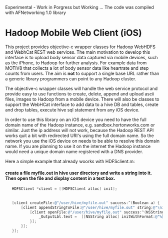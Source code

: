Experimental - Work in Porgress but Working ... The code was compiled with AFNetworking 1.0 library

Hadoop Mobile Web Client (iOS)
==============

This project provides objective-c wrapper classes for Hadoop WebHDFS and WebhCat REST web services. The main motivation to develop this interface is to upload body sensor data captured via mobile devices, such as the iPhone, to Hadoop for further analysis. For example data from MOTIV8 that collects a lot of body sensor data like heartrate and step counts from users. The aim is <b>not</b> to support a single base URL rather than a generic library programmers can point to any Hadoop cluster.

The objective-c wrapper classes will handle the web service protocol and provide easy to use functions to create, delete, append and upload ascii files, images to Hadoop from a mobile device.
There will also be classes to support the WebHCat interface to add data to a hive DB and tables, create and drop tables, execute hive sql statement from any iOS device.

In order to use this library on an iOS device you need to have the full domain name of the Hadoop instance, e.g. sandbox.hortonworks.com or similar. Just the ip address will not work, because the Hadoop REST API works quit a bit with redirected URI's using the full domain name. So the network you use the iOS device on needs to be able to resolve this domain name. If you are planning to use it on the internet the Hadoop instance would need a unique domain name registered with a DNS provider.

Here a simple example that already woorks with HDFSclient.m:

#### create a file myfile.out in hive user directory and write a string into it. Then open the file and display content in a text box.

```objective-c
   HDFSClient *client = [[HDFSClient alloc] init];
   
    
   [client createFile:@"/user/hive/myfile.out" success:^(Boolean a) {
       [client appendStringToFile:@"/user/hive/myfile.out" string:@"\n100\tHDFSClient" success:^(Boolean a) {
           [client openFile:@"/user/hive/myfile.out" success:^(NSString *contentStr) {
               _OutputLbl.text =  [[NSString alloc] initWithFormat:@"%@",contentStr];
           }];
       }];
   }];
